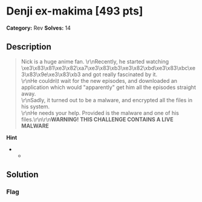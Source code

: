 # Denji ex-makima [493 pts]

**Category:** Rev
**Solves:** 14

## Description
>Nick is a huge anime fan. \r\nRecently, he started watching \xe3\x83\x81\xe3\x82\xa7\xe3\x83\xb3\xe3\x82\xbd\xe3\x83\xbc\xe3\x83\x9e\xe3\x83\xb3 and got really fascinated by it. <br>\r\nHe couldn\t wait for the new episodes, and downloaded an application which would "apparently" get him all the episodes straight away. <br>\r\nSadly, it turned out to be a malware, and encrypted all the files in his system. <br>\r\nHe needs your help.  Provided is the malware and one of his files.\r\n\r\n**WARNING! THIS CHALLENGE CONTAINS A LIVE MALWARE**

**Hint**
* -

## Solution

### Flag

